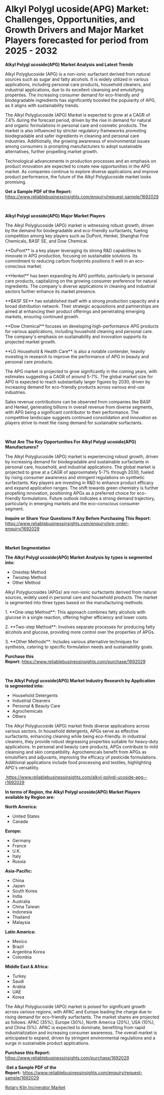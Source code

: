 <p><h1>Alkyl Polygl ucoside(APG) Market: Challenges, Opportunities, and Growth Drivers and Major Market Players forecasted for period from 2025 - 2032</h1></p><p><strong>Alkyl Polygl ucoside(APG) Market Analysis and Latest Trends</strong></p>
<p><p>Alkyl Polyglucoside (APG) is a non-ionic surfactant derived from natural sources such as sugar and fatty alcohols. It is widely utilized in various applications, including personal care products, household cleaners, and industrial applications, due to its excellent cleansing and emulsifying properties. The increasing consumer demand for eco-friendly and biodegradable ingredients has significantly boosted the popularity of APG, as it aligns with sustainability trends.</p><p>The Alkyl Polyglucoside (APG) Market is expected to grow at a CAGR of 7.4% during the forecast period, driven by the rise in demand for natural and organic formulations in personal care and cosmetic products. The market is also influenced by stricter regulatory frameworks promoting biodegradable and safer ingredients in cleaning and personal care industries. Additionally, the growing awareness of environmental issues among consumers is prompting manufacturers to adopt sustainable alternatives, further propelling market growth.</p><p>Technological advancements in production processes and an emphasis on product innovation are expected to create new opportunities in the APG market. As companies continue to explore diverse applications and improve product performance, the future of the Alkyl Polyglucoside market looks promising.</p></p>
<p><strong>Get a Sample PDF of the Report:&nbsp;</strong> <a href="https://www.reliablebusinessinsights.com/enquiry/request-sample/1692029?utm_campaign=1837&utm_medium=2&utm_source=Github&utm_content=ia&utm_term=07012025&utm_id=alkyl-polygl-ucosideapg">https://www.reliablebusinessinsights.com/enquiry/request-sample/1692029</a></p>
<p>&nbsp;</p>
<p><strong>Alkyl Polygl ucoside(APG) Major Market Players</strong></p>
<p><p>The Alkyl Polyglucoside (APG) market is witnessing robust growth, driven by the demand for biodegradable and eco-friendly surfactants, fueling competition among key players such as DuPont, Henkel, Shanghai Fine Chemicals, BASF SE, and Dow Chemical.</p><p>**DuPont** is a key player leveraging its strong R&D capabilities to innovate in APG production, focusing on sustainable solutions. Its commitment to reducing carbon footprints positions it well in an eco-conscious market. </p><p>**Henkel** has been expanding its APG portfolio, particularly in personal care products, capitalizing on the growing consumer preference for natural ingredients. The company's diverse applications in cleaning and industrial sectors further enhance its market presence.</p><p>**BASF SE** has established itself with a strong production capacity and a broad distribution network. Their strategic acquisitions and partnerships are aimed at enhancing their product offerings and penetrating emerging markets, ensuring continued growth.</p><p>**Dow Chemical** focuses on developing high-performance APG products for various applications, including household cleaning and personal care. The company's emphasis on sustainability and innovation supports its projected market growth.</p><p>**LG Household & Health Care** is also a notable contender, heavily investing in research to improve the performance of APG in beauty and personal care products.</p><p>The APG market is projected to grow significantly in the coming years, with estimates suggesting a CAGR of around 5-7%. The global market size for APG is expected to reach substantially larger figures by 2030, driven by increasing demand for eco-friendly products across various end-use industries.</p><p>Sales revenue contributions can be observed from companies like BASF and Henkel, generating billions in overall revenue from diverse segments, with APG being a significant contributor to their performance. The competitive landscape suggests continued consolidation and innovation as players strive to meet the rising demand for sustainable surfactants.</p></p>
<p>&nbsp;</p>
<p><strong>What Are The Key Opportunities For Alkyl Polygl ucoside(APG) Manufacturers?</strong></p>
<p><p>The Alkyl Polyglucoside (APG) market is experiencing robust growth, driven by increasing demand for biodegradable and sustainable surfactants in personal care, household, and industrial applications. The global market is projected to grow at a CAGR of approximately 5-7% through 2030, fueled by rising consumer awareness and stringent regulations on synthetic surfactants. Key players are investing in R&D to enhance product efficacy and expand application ranges. The shift towards green chemistry is further propelling innovation, positioning APGs as a preferred choice for eco-friendly formulations. Future outlook indicates a strong demand trajectory, particularly in emerging markets and the eco-conscious consumer segment.</p></p>
<p><strong>Inquire or Share Your Questions If Any Before Purchasing This Report:</strong> <a href="https://www.reliablebusinessinsights.com/enquiry/pre-order-enquiry/1692029?utm_campaign=1837&utm_medium=2&utm_source=Github&utm_content=ia&utm_term=07012025&utm_id=alkyl-polygl-ucosideapg">https://www.reliablebusinessinsights.com/enquiry/pre-order-enquiry/1692029</a></p>
<p>&nbsp;</p>
<p><strong>Market Segmentation</strong></p>
<p><strong>The Alkyl Polygl ucoside(APG) Market Analysis by types is segmented into:</strong></p>
<p><ul><li>Onestep Method</li><li>Twostep Method</li><li>Other Method</li></ul></p>
<p><p>Alkyl Polyglucosides (APGs) are non-ionic surfactants derived from natural sources, widely used in personal care and household products. The market is segmented into three types based on the manufacturing methods: </p><p>1. **One-step Method**: This approach combines fatty alcohols with glucose in a single reaction, offering higher efficiency and lower costs.</p><p>  </p><p>2. **Two-step Method**: Involves separate processes for producing fatty alcohols and glucose, providing more control over the properties of APGs.</p><p>  </p><p>3. **Other Methods**: Includes various alternative techniques for synthesis, catering to specific formulation needs and sustainability goals.</p></p>
<p><strong>Purchase this Report:&nbsp;</strong><a href="https://www.reliablebusinessinsights.com/purchase/1692029?utm_campaign=1837&utm_medium=2&utm_source=Github&utm_content=ia&utm_term=07012025&utm_id=alkyl-polygl-ucosideapg">https://www.reliablebusinessinsights.com/purchase/1692029</a></p>
<p>&nbsp;</p>
<p><strong>The Alkyl Polygl ucoside(APG) Market Industry Research by Application is segmented into:</strong></p>
<p><ul><li>Household Detergents</li><li>Industrial Cleaners</li><li>Personal & Beauty Care</li><li>Agrochemicals</li><li>Others</li></ul></p>
<p><p>The Alkyl Polyglucoside (APG) market finds diverse applications across various sectors. In household detergents, APGs serve as effective surfactants, enhancing cleaning while being eco-friendly. In industrial cleaners, they provide robust degreasing properties suitable for heavy-duty applications. In personal and beauty care products, APGs contribute to mild cleansing and skin compatibility. Agrochemicals benefit from APGs as emulsifiers and adjuvants, improving the efficacy of pesticide formulations. Additional applications include food processing and textiles, highlighting APG's versatility.</p></p>
<p><a href="https://www.reliablebusinessinsights.com/alkyl-polygl-ucoside-apg--r1692029?utm_campaign=1837&utm_medium=2&utm_source=Github&utm_content=ia&utm_term=07012025&utm_id=alkyl-polygl-ucosideapg">&nbsp;https://www.reliablebusinessinsights.com/alkyl-polygl-ucoside-apg--r1692029</a></p>
<p><strong>In terms of Region, the Alkyl Polygl ucoside(APG) Market Players available by Region are:</strong></p>
<p>
    <p> <strong> North America: </strong>
        <ul>
            <li>United States</li>
            <li>Canada</li>
        </ul>
        </p> 
    <p> <strong> Europe: </strong>
        <ul>
            <li>Germany</li>
            <li>France</li>
            <li>U.K.</li>
            <li>Italy</li>
            <li>Russia</li>
        </ul>
        </p> 
    <p> <strong> Asia-Pacific: </strong>
        <ul>
            <li>China</li>
            <li>Japan</li>
            <li>South Korea</li>
            <li>India</li>
            <li>Australia</li>
            <li>China Taiwan</li>
            <li>Indonesia</li>
            <li>Thailand</li>
            <li>Malaysia</li>
        </ul>
        </p> 
    <p> <strong> Latin America: </strong>
        <ul>
            <li>Mexico</li>
            <li>Brazil</li>
            <li>Argentina Korea</li>
            <li>Colombia</li>
        </ul>
        </p> 
    <p> <strong> Middle East & Africa: </strong>
        <ul>
            <li>Turkey</li>
            <li>Saudi</li>
            <li>Arabia</li>
            <li>UAE</li>
            <li>Korea</li>
        </ul>
    </p>
    </p>
<p><p>The Alkyl Polyglucoside (APG) market is poised for significant growth across various regions, with APAC and Europe leading the charge due to rising demand for eco-friendly surfactants. The market shares are projected as follows: APAC (35%), Europe (30%), North America (20%), USA (10%), and China (5%). APAC is expected to dominate, benefiting from rapid industrialization and increasing consumer awareness. The overall market is anticipated to expand, driven by stringent environmental regulations and a surge in sustainable product applications.</p></p>
<p><strong>Purchase this Report: </strong><a href="https://www.reliablebusinessinsights.com/purchase/1692029?utm_campaign=1837&utm_medium=2&utm_source=Github&utm_content=ia&utm_term=07012025&utm_id=alkyl-polygl-ucosideapg">https://www.reliablebusinessinsights.com/purchase/1692029</a></p>
<p>&nbsp;<strong>Get a Sample PDF of the Report:&nbsp;&nbsp;</strong><a href="https://www.reliablebusinessinsights.com/enquiry/request-sample/1692029?utm_campaign=1837&utm_medium=2&utm_source=Github&utm_content=ia&utm_term=07012025&utm_id=alkyl-polygl-ucosideapg">https://www.reliablebusinessinsights.com/enquiry/request-sample/1692029</a></p>
<p><strong></strong></p>
<p><p><a href="https://github.com/oslieselotte2192/Market-Research-Report-List-1/blob/main/rotary-kiln-incinerator-market.md?utm_campaign=1837&utm_medium=2&utm_source=Github&utm_content=ia&utm_term=07012025&utm_id=alkyl-polygl-ucosideapg">Rotary Kiln Incinerator Market</a></p></p>